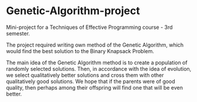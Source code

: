 # Genetic-Algorithm-project
Mini-project for a Techniques of Effective Programming course - 3rd semester.

The project required writing own method of the Genetic Algorithm, which would find the best solution to the Binary Knapsack Problem.

The main idea of the Genetic Algorithm method is to create a population of randomly selected solutions. 
Then, in accordance with the idea of evolution, we select qualitatively better solutions and cross them with other qualitatively good solutions.
We hope that if the parents were of good quality, then perhaps among their offspring will find one that will be even better.
